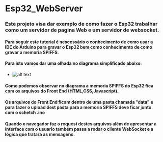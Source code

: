 # Esp32_WebServer
### Este projeto visa dar exemplo de como fazer o Esp32 trabalhar como um servidor de pagina Web e um servidor de websocket.
#### Para seguir este tutorial é nescessário o conhecimento de como usar a IDE do Arduino para gravar o Esp32 bem como conhecimento de como gravar a memoria SPIFFS.
 
#### Para isto vamos dar uma olhada no diagrama simplificado abaixo:
- ![alt text](https://github.com/rubenshubnerjunior/Esp32_WebServer/blob/main/Diagrama_01.jpg)
#### Como podemos observar no diagrama a memoria SPIFFS do Esp32 fica com os arquivos do Front End (HTML,CSS,Javascript).
#### Os arquivos do Front End ficam dentro de uma pasta chamada "data" e para fazer o upload dest pasta para a memoria SPIFFS deve ficar junto com o schetch .ino
#### Quando o navegador faz o request destes arquivos além de apresentar a interface com o usuario também passa a rodar o cliente WebSocket e a lógica que tratará as mensagens.
